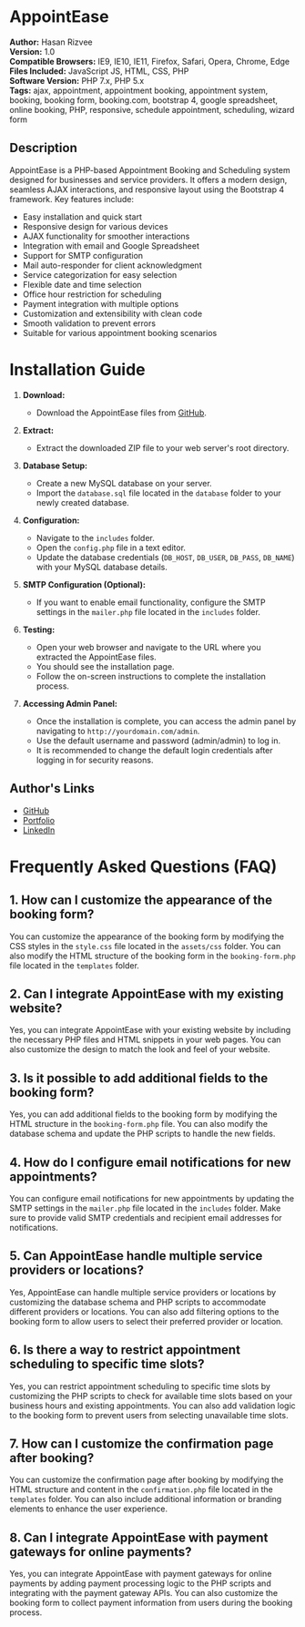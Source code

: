 # AppointEase

**Author:** Hasan Rizvee  
**Version:** 1.0  
**Compatible Browsers:** IE9, IE10, IE11, Firefox, Safari, Opera, Chrome, Edge  
**Files Included:** JavaScript JS, HTML, CSS, PHP  
**Software Version:** PHP 7.x, PHP 5.x  
**Tags:** ajax, appointment, appointment booking, appointment system, booking, booking form, booking.com, bootstrap 4, google spreadsheet, online booking, PHP, responsive, schedule appointment, scheduling, wizard form

## Description

AppointEase is a PHP-based Appointment Booking and Scheduling system designed for businesses and service providers. It offers a modern design, seamless AJAX interactions, and responsive layout using the Bootstrap 4 framework. Key features include:

- Easy installation and quick start
- Responsive design for various devices
- AJAX functionality for smoother interactions
- Integration with email and Google Spreadsheet
- Support for SMTP configuration
- Mail auto-responder for client acknowledgment
- Service categorization for easy selection
- Flexible date and time selection
- Office hour restriction for scheduling
- Payment integration with multiple options
- Customization and extensibility with clean code
- Smooth validation to prevent errors
- Suitable for various appointment booking scenarios

# Installation Guide

1. **Download:**  
   - Download the AppointEase files from [GitHub](http://github.com/rizvee/appointease).

2. **Extract:**  
   - Extract the downloaded ZIP file to your web server's root directory.

3. **Database Setup:**  
   - Create a new MySQL database on your server.
   - Import the `database.sql` file located in the `database` folder to your newly created database.

4. **Configuration:**  
   - Navigate to the `includes` folder.
   - Open the `config.php` file in a text editor.
   - Update the database credentials (`DB_HOST`, `DB_USER`, `DB_PASS`, `DB_NAME`) with your MySQL database details.

5. **SMTP Configuration (Optional):**  
   - If you want to enable email functionality, configure the SMTP settings in the `mailer.php` file located in the `includes` folder.

6. **Testing:**  
   - Open your web browser and navigate to the URL where you extracted the AppointEase files.
   - You should see the installation page.
   - Follow the on-screen instructions to complete the installation process.

7. **Accessing Admin Panel:**  
   - Once the installation is complete, you can access the admin panel by navigating to `http://yourdomain.com/admin`.
   - Use the default username and password (admin/admin) to log in.
   - It is recommended to change the default login credentials after logging in for security reasons.


## Author's Links

- [GitHub](http://github.com/rizvee)
- [Portfolio](https://rizvee.github.io)
- [LinkedIn](linkedin.com/in/hasanrizvee)

# Frequently Asked Questions (FAQ)

## 1. How can I customize the appearance of the booking form?

You can customize the appearance of the booking form by modifying the CSS styles in the `style.css` file located in the `assets/css` folder. You can also modify the HTML structure of the booking form in the `booking-form.php` file located in the `templates` folder.

## 2. Can I integrate AppointEase with my existing website?

Yes, you can integrate AppointEase with your existing website by including the necessary PHP files and HTML snippets in your web pages. You can also customize the design to match the look and feel of your website.

## 3. Is it possible to add additional fields to the booking form?

Yes, you can add additional fields to the booking form by modifying the HTML structure in the `booking-form.php` file. You can also modify the database schema and update the PHP scripts to handle the new fields.

## 4. How do I configure email notifications for new appointments?

You can configure email notifications for new appointments by updating the SMTP settings in the `mailer.php` file located in the `includes` folder. Make sure to provide valid SMTP credentials and recipient email addresses for notifications.

## 5. Can AppointEase handle multiple service providers or locations?

Yes, AppointEase can handle multiple service providers or locations by customizing the database schema and PHP scripts to accommodate different providers or locations. You can also add filtering options to the booking form to allow users to select their preferred provider or location.

## 6. Is there a way to restrict appointment scheduling to specific time slots?

Yes, you can restrict appointment scheduling to specific time slots by customizing the PHP scripts to check for available time slots based on your business hours and existing appointments. You can also add validation logic to the booking form to prevent users from selecting unavailable time slots.

## 7. How can I customize the confirmation page after booking?

You can customize the confirmation page after booking by modifying the HTML structure and content in the `confirmation.php` file located in the `templates` folder. You can also include additional information or branding elements to enhance the user experience.

## 8. Can I integrate AppointEase with payment gateways for online payments?

Yes, you can integrate AppointEase with payment gateways for online payments by adding payment processing logic to the PHP scripts and integrating with the payment gateway APIs. You can also customize the booking form to collect payment information from users during the booking process.

